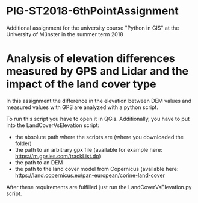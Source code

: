 # PIG-ST2018-6thPointAssignment
Additional assignment for the university  course "Python in GIS" at the University of Münster in the summer term 2018

# Analysis of elevation differences measured by GPS and Lidar and the impact of the land cover type

In this assignment the difference in the elevation between DEM values and measured values with GPS are analyzed with a python script.

To run this script you have to open it in QGis. Additionally, you have to put into the LandCoverVsElevation script:
* the absolute path where the scripts are (where you downloaded the folder)
* the path to an arbitrary gpx file (available for example here: <https://m.gpsies.com/trackList.do>)
* the path to an DEM
* the path to the land cover model from Copernicus (available here: <https://land.copernicus.eu/pan-european/corine-land-cover>

After these requirements are fulfilled just run the LandCoverVsElevation.py script.
